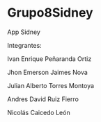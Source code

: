 # Grupo8Sidney
App Sidney

Integrantes:

Ivan Enrique Peñaranda Ortiz

Jhon Emerson Jaimes Nova

Julian Alberto Torres Montoya

Andres David Ruiz Fierro

Nicolás Caicedo León
